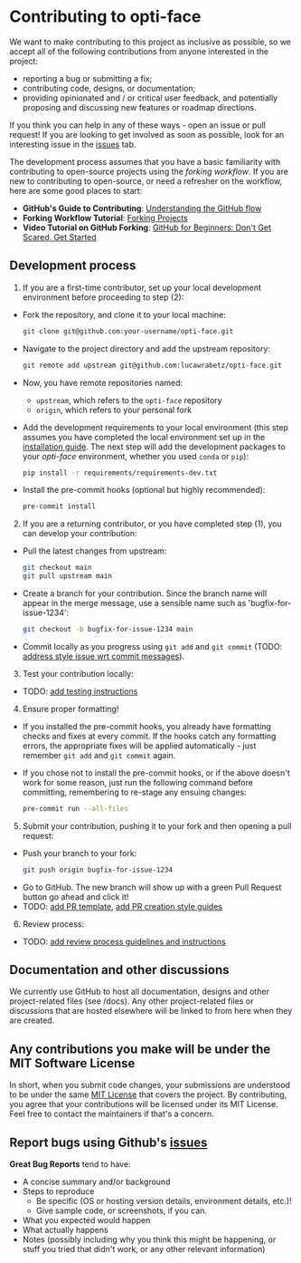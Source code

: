 # Contributing to opti-face
We want to make contributing to this project as inclusive as possible, so we accept all of the following contributions from anyone interested in the project:
- reporting a bug or submitting a fix;
- contributing code, designs, or documentation;
- providing opinionated and / or critical user feedback, and potentially proposing and discussing new features or roadmap directions.

If you think you can help in any of these ways - open an issue or pull request! If you are looking to get involved as soon as possible, look for an interesting issue in the [issues](https://github.com/lucawrabetz/opti-face/issues) tab.

The development process assumes that you have a basic familiarity with contributing to open-source projects using the *forking workflow*. If you are new to contributing to open-source, or need a refresher on the workflow, here are some good places to start:
- **GitHub's Guide to Contributing**: [Understanding the GitHub flow](https://guides.github.com/introduction/flow/)
- **Forking Workflow Tutorial**: [Forking Projects](https://guides.github.com/activities/forking/)
- **Video Tutorial on GitHub Forking**: [GitHub for Beginners: Don't Get Scared, Get Started](https://www.youtube.com/watch?v=0fKg7e37bQE)

## Development process
1. If you are a first-time contributor, set up your local development environment before proceeding to step (2):
- Fork the repository, and clone it to your local machine:
    ```bash
    git clone git@github.com:your-username/opti-face.git
    ```
- Navigate to the project directory and add the upstream repository:
    ```bash
    git remote add upstream git@github.com:lucawrabetz/opti-face.git
    ```
- Now, you have remote repositories named:
    - `upstream`, which refers to the `opti-face` repository
    - `origin`, which refers to your personal fork

- Add the development requirements to your local environment (this step assumes you have completed the local environment set up in the [installation guide](../README.md). The next step will add the development packages to your *opti-face* environment, whether you used `conda` or `pip`):
    ```bash
    pip install -r requirements/requirements-dev.txt
    ```

- Install the pre-commit hooks (optional but highly recommended):
    ```bash
    pre-commit install
    ```

2. If you are a returning contributor, or you have completed step (1), you can develop your contribution:
- Pull the latest changes from upstream:
    ```bash
    git checkout main
    git pull upstream main
    ```

- Create a branch for your contribution. Since the branch name will appear in the merge message, use a sensible name such as 'bugfix-for-issue-1234':
    ```bash
    git checkout -b bugfix-for-issue-1234 main
    ```

- Commit locally as you progress using `git add` and `git commit` (TODO: [address style issue wrt commit messages](https://github.com/lucawrabetz/opti-face/issues/4)).

3. Test your contribution locally:
- TODO: [add testing instructions](https://github.com/lucawrabetz/opti-face/issues/5)

4. Ensure proper formatting!
- If you installed the pre-commit hooks, you already have formatting checks and fixes at every commit. If the hooks catch any formatting errors, the appropriate fixes will be applied automatically - just remember `git add` and `git commit` again.
- If you chose not to install the pre-commit hooks, or if the above doesn't work for some reason, just run the following command before committing, remembering to re-stage any ensuing changes:

    ```bash
    pre-commit run --all-files
    ```

5. Submit your contribution, pushing it to your fork and then opening a pull request:
- Push your branch to your fork:
    ```bash
    git push origin bugfix-for-issue-1234
    ```
- Go to GitHub. The new branch will show up with a green Pull Request button go ahead and click it!
- TODO: [add PR template](https://github.com/lucawrabetz/opti-face/issues/6), [add PR creation style guides](https://github.com/lucawrabetz/opti-face/issues/4)

6. Review process:
- TODO: [add review process guidelines and instructions](https://github.com/lucawrabetz/opti-face/issues/4)

## Documentation and other discussions
We currently use GitHub to host all documentation, designs and other project-related files (see /docs). Any other project-related files or discussions that are hosted elsewhere will be linked to from here when they are created.

## Any contributions you make will be under the MIT Software License
In short, when you submit code changes, your submissions are understood to be under the same [MIT License](../LICENSE) that covers the project. By contributing, you agree that your contributions will be licensed under its MIT License. Feel free to contact the maintainers if that's a concern.

## Report bugs using Github's [issues](https://github.com/lucawrabetz/opti-face/issues)

**Great Bug Reports** tend to have:
- A concise summary and/or background
- Steps to reproduce
  - Be specific (OS or hosting version details, environment details, etc.)!
  - Give sample code, or screenshots, if you can.
- What you expected would happen
- What actually happens
- Notes (possibly including why you think this might be happening, or stuff you tried that didn't work, or any other relevant information)
